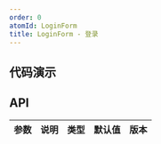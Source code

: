 ```yaml
---
order: 0
atomId: LoginForm
title: LoginForm - 登录
---
```


## 代码演示
<code src="./_demos/login-form.tsx" ></code>
<code src="./_demos/login-form-page.tsx" ></code>

## API

| 参数 | 说明 | 类型 | 默认值 | 版本 |
| ---- | ---- | ---- | ------ | ---- |
